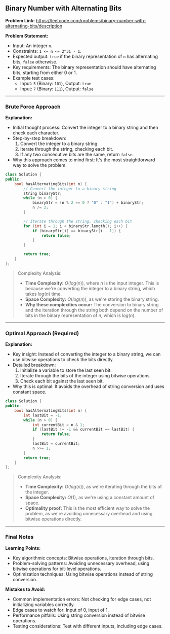 ## Binary Number with Alternating Bits

**Problem Link:** https://leetcode.com/problems/binary-number-with-alternating-bits/description

**Problem Statement:**
- Input: An integer `n`.
- Constraints: `1 <= n <= 2^31 - 1`.
- Expected output: `true` if the binary representation of `n` has alternating bits, `false` otherwise.
- Key requirements: The binary representation should have alternating bits, starting from either 0 or 1.
- Example test cases:
  - Input: `5` (Binary: `101`), Output: `true`
  - Input: `7` (Binary: `111`), Output: `false`

---

### Brute Force Approach

**Explanation:**
- Initial thought process: Convert the integer to a binary string and then check each character.
- Step-by-step breakdown:
  1. Convert the integer to a binary string.
  2. Iterate through the string, checking each bit.
  3. If any two consecutive bits are the same, return `false`.
- Why this approach comes to mind first: It's the most straightforward way to solve the problem.

```cpp
class Solution {
public:
    bool hasAlternatingBits(int n) {
        // Convert the integer to a binary string
        string binaryStr;
        while (n > 0) {
            binaryStr = (n % 2 == 0 ? "0" : "1") + binaryStr;
            n /= 2;
        }

        // Iterate through the string, checking each bit
        for (int i = 1; i < binaryStr.length(); i++) {
            if (binaryStr[i] == binaryStr[i - 1]) {
                return false;
            }
        }

        return true;
    }
};
```

> Complexity Analysis:
> - **Time Complexity:** $O(log(n))$, where $n$ is the input integer. This is because we're converting the integer to a binary string, which takes $log(n)$ time.
> - **Space Complexity:** $O(log(n))$, as we're storing the binary string.
> - **Why these complexities occur:** The conversion to binary string and the iteration through the string both depend on the number of bits in the binary representation of $n$, which is $log(n)$.

---

### Optimal Approach (Required)

**Explanation:**
- Key insight: Instead of converting the integer to a binary string, we can use bitwise operations to check the bits directly.
- Detailed breakdown:
  1. Initialize a variable to store the last seen bit.
  2. Iterate through the bits of the integer using bitwise operations.
  3. Check each bit against the last seen bit.
- Why this is optimal: It avoids the overhead of string conversion and uses constant space.

```cpp
class Solution {
public:
    bool hasAlternatingBits(int n) {
        int lastBit = -1;
        while (n > 0) {
            int currentBit = n & 1;
            if (lastBit != -1 && currentBit == lastBit) {
                return false;
            }
            lastBit = currentBit;
            n >>= 1;
        }
        return true;
    }
};
```

> Complexity Analysis:
> - **Time Complexity:** $O(log(n))$, as we're iterating through the bits of the integer.
> - **Space Complexity:** $O(1)$, as we're using a constant amount of space.
> - **Optimality proof:** This is the most efficient way to solve the problem, as we're avoiding unnecessary overhead and using bitwise operations directly.

---

### Final Notes

**Learning Points:**
- Key algorithmic concepts: Bitwise operations, iteration through bits.
- Problem-solving patterns: Avoiding unnecessary overhead, using bitwise operations for bit-level operations.
- Optimization techniques: Using bitwise operations instead of string conversion.

**Mistakes to Avoid:**
- Common implementation errors: Not checking for edge cases, not initializing variables correctly.
- Edge cases to watch for: Input of 0, input of 1.
- Performance pitfalls: Using string conversion instead of bitwise operations.
- Testing considerations: Test with different inputs, including edge cases.